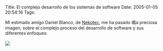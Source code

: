 Title: El complejo desarrollo de los sistemas de software
Date: 2005-01-05 20:54:16
Tags: 

Mi estimado amigo Daniel Blanco, de <a target="_blank" href="http://www.nekotec.com.mx">Nekotec</a>, me ha pasado 鳴a preciosa imagen, sobre el complejo proceso del desarrollo de software y sus diferentes enfoques:<br/><br/><a href="http://../../../files/pics/elsitema.jpg"><img vspace="0" hspace="0" border="0" src="../../../files/pics/elsitema-mini.jpg"/></a><br/><br/><br/>
